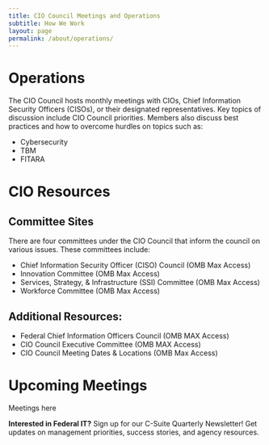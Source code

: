 ```yaml
---
title: CIO Council Meetings and Operations
subtitle: How We Work
layout: page
permalink: /about/operations/
---
```


# Operations

The CIO Council hosts monthly meetings with CIOs, Chief Information Security Officers (CISOs), or their designated representatives. Key topics of discussion include CIO Council priorities. Members also discuss best practices and how to overcome hurdles on topics such as:
* Cybersecurity
* TBM
* FITARA

# CIO Resources
## Committee Sites
There are four committees under the CIO Council that inform the council on various issues. These committees include:
* Chief Information Security Officer (CISO) Council (OMB Max Access)
* Innovation Committee (OMB Max Access)
* Services, Strategy, & Infrastructure (SSI) Committee (OMB Max Access)
* Workforce Committee (OMB Max Access)

## Additional Resources:
* Federal Chief Information Officers Council (OMB MAX Access)
* CIO Council Executive Committee (OMB MAX Access)
* CIO Council Meeting Dates & Locations (OMB Max Access)

# Upcoming Meetings
Meetings here

**Interested in Federal IT?** Sign up for our C-Suite Quarterly Newsletter! Get updates on management priorities, success stories, and agency resources.
